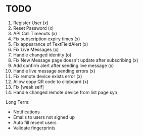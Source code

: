 #  TODO

1) Register User (x)
2) Reset Password (x)
3) API Call Timeouts (x)
4) Fix subscription expiry times (x)
5) Fix appearance of TextFieldAlert (x)
6) Fix Live Messages (x)
7) Handle changed identity (o)
8) Fix New Message page doesn't update after subscribing (x)
9) Add confirm alert after sending live message (x)
10) Handle live message sending errors (x)
11) Fix remote device exists error (x)
12) Allow copy QR code to clipboard (x)
13) Fix [weak self]
14) Handle changed remote device from list page syn



Long Term:
- Notifications
- Emails to users not signed up
- Auto fill recent users
- Validate fingerprints


